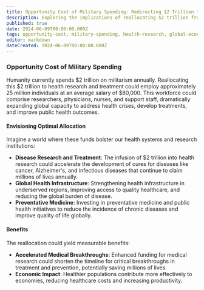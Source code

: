```yaml
---
title: Opportunity Cost of Military Spending: Redirecting $2 Trillion towards Health Research
description: Exploring the implications of reallocating $2 trillion from global militarism to health research and treatment, potentially employing 25 million individuals and transforming public health outcomes worldwide.
published: true
date: 2024-06-09T00:00:00.000Z
tags: opportunity-cost, military-spending, health-research, global-economics, public-health
editor: markdown
dateCreated: 2024-06-09T00:00:00.000Z
---
```


### Opportunity Cost of Military Spending

Humanity currently spends $2 trillion on militarism annually. Reallocating this $2 trillion to health research and treatment could employ approximately 25 million individuals at an average salary of $80,000. This workforce could comprise researchers, physicians, nurses, and support staff, dramatically expanding global capacity to address health crises, develop treatments, and improve public health outcomes.

#### Envisioning Optimal Allocation

Imagine a world where these funds bolster our health systems and research institutions:

- **Disease Research and Treatment**: The infusion of $2 trillion into health research could accelerate the development of cures for diseases like cancer, Alzheimer's, and infectious diseases that continue to claim millions of lives annually.
- **Global Health Infrastructure**: Strengthening health infrastructure in underserved regions, improving access to quality healthcare, and reducing the global burden of disease.
- **Preventative Medicine**: Investing in preventative medicine and public health initiatives to reduce the incidence of chronic diseases and improve quality of life globally.

#### Benefits

The reallocation could yield measurable benefits:

- **Accelerated Medical Breakthroughs**: Enhanced funding for medical research could shorten the timeline for critical breakthroughs in treatment and prevention, potentially saving millions of lives.
- **Economic Impact**: Healthier populations contribute more effectively to economies, reducing healthcare costs and increasing productivity.
